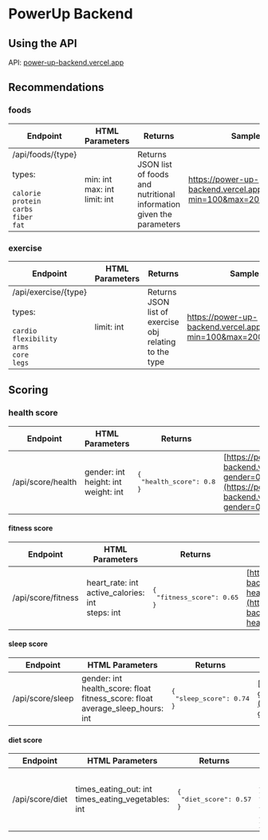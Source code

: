 # PowerUp Backend

## Using the API

API: [power-up-backend.vercel.app](power-up-backend.vercel.app)

## Recommendations

### foods
| Endpoint   | HTML Parameters | Returns | Sample Request |
|------------|-----------------|---------|----------------|
| /api/foods/{type}<br><br/>types:<br><br/>`calorie`<br/>`protein`<br/>`carbs`<br/>`fiber`<br/>`fat`| min: int<br>max: int<br>limit: int | Returns JSON list of foods and nutritional information given the parameters | https://power-up-backend.vercel.app/api/foods/calories?min=100&max=200&limit=1 |

### exercise
| Endpoint   | HTML Parameters | Returns                                                | Sample Request |
|------------|-----------------|--------------------------------------------------------|----------------|
| /api/exercise/{type}<br><br/>types:<br><br/>`cardio`<br/>`flexibility`<br/>`arms`<br/>`core`<br/>`legs` | limit: int      | Returns JSON list of exercise obj relating to the type | https://power-up-backend.vercel.app/api/foods/calories?min=100&max=200&limit=1 |

## Scoring

### health score
| Endpoint   | HTML Parameters | Returns                                               | Sample Request |
|------------|-----------------|-------------------------------------------------------|----------------|
| /api/score/health | gender: int<br/>height: int<br/>weight: int | <pre lang="json">{&#13;    "health_score": 0.8&#13;}</pre> | [https://power-up-backend.vercel.app/api/score/health?gender=0&height=180&weight=60](https://power-up-backend.vercel.app/api/score/health?gender=0&height=180&weight=60) |

#### fitness score
| Endpoint   | HTML Parameters | Returns  | Sample Request |
|------------|-----------------|----------|----------------|
| /api/score/fitness | heart_rate: int<br/>active_calories: int<br/>steps: int | <pre lang="json">{&#13;    "fitness_score": 0.65&#13;}</pre> | [https://power-up-backend.vercel.app/api/score/fitness?heart_rate=80&active_calories=100&steps=3000](https://power-up-backend.vercel.app/api/score/fitness?heart_rate=80&active_calories=100&steps=3000)) |

#### sleep score
| Endpoint   | HTML Parameters | Returns | Sample Request |
|------------|-----------------|---------|----------------|
| /api/score/sleep | gender: int<br/>health_score: float<br/>fitness_score: float<br/>average_sleep_hours: int | <pre lang="json">{&#13;    "sleep_score": 0.74&#13;}</pre> | [https://power-up-backend.vercel.app/api/score/sleep?gender=0&health_score=0.8&fitness_score=0.8&average_sleep_hours=6](https://power-up-backend.vercel.app/api/score/sleep?gender=0&health_score=0.8&fitness_score=0.8&average_sleep_hours=6) |

#### diet score
| Endpoint   | HTML Parameters | Returns | Sample Request |
|------------|-----------------|---------|----------------|
| /api/score/diet | times_eating_out: int<br/>times_eating_vegetables: int | <pre lang="json">{&#13;    "diet_score": 0.57&#13;}</pre> | [https://power-up-backend.vercel.app/api/score/diet?times_eating_out=2&times_eating_vegetables=8](https://power-up-backend.vercel.app/api/score/diet?times_eating_out=2&times_eating_vegetables=8) |

<!-- #### exercise score
| Endpoint   | HTML Parameters | Returns  | Sample Request |
|------------|-----------------|----------|----------------|
| /api/score/exercise | workouts_per_week: int<br/>workout_intensity: string | {"exercise_score": 0.95} | [](https://power-up-backend.vercel.app/api/score/exercise?workouts_per_week=5&workout_intensity=high) | -->

<!-- #### overall score
| Endpoint   | HTML Parameters | Returns  | Sample Request |
|------------|-----------------|----------|----------------|
| /api/score/overall | health_score: float<br/>fitness_score: float<br/>sleep_score: float<br/>diet_score: float<br/>exercise_score: float | {"overall_score": 0.88} | [Sample Request](https://power-up-backend.vercel.app/api/score/overall?health_score=0.8&fitness_score=0.9&sleep_score=0.7&diet_score=0.85&exercise_score=0.95) |

#### all scores
| Endpoint   | HTML Parameters | Returns  | Sample Request |
|------------|-----------------|----------|----------------|
| /api/score/all | gender: int<br/>height: int<br/>weight: int<br/>heart_rate: int<br/>active_calories: int<br/>steps: int<br/>average_sleep_hours: int<br/>times_eating_out: int<br/>times_eating_vegetables: int<br/>workouts_per_week: int<br/>workout_intensity: string | {"health_score": 0.8, "fitness_score": 0.9, "sleep_score": 0.7, "diet_score": 0.85, "exercise_score": 0.95, "overall_score": 0.88} | [Sample Request](https://power-up-backend.vercel.app/api/score/all?gender=0&height=180&weight=60&heart_rate=72&active_calories=500&steps=10000&average_sleep_hours=8&times_eating_out=2&times_eating_vegetables=5&workouts_per_week=5&workout_intensity=high) |
Just replace Sample Request with actual URLs for your API endpoints. -->






